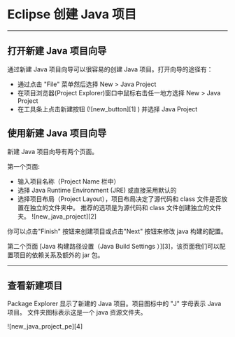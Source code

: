 # Eclipse 创建 Java 项目

* * *

## 打开新建 Java 项目向导

通过新建 Java 项目向导可以很容易的创建 Java 项目。打开向导的途径有：

* 通过点击 "File" 菜单然后选择 New > Java Project
* 在项目浏览器(Project Explorer)窗口中鼠标右击任一地方选择 New > Java Project
* 在工具条上点击新建按钮 (![new_button][1] ) 并选择 Java Project

## 使用新建 Java 项目向导

新建 Java 项目向导有两个页面。

第一个页面:

* 输入项目名称（Project Name 栏中）
* 选择 Java Runtime Environment (JRE) 或直接采用默认的
* 选择项目布局（Project Layout），项目布局决定了源代码和 class 文件是否放置在独立的文件夹中。 推荐的选项是为源代码和 class 文件创建独立的文件夹。
![new_java_project][2]

你可以点击"Finish" 按钮来创建项目或点击"Next" 按钮来修改 java 构建的配置。

第二个页面 [Java 构建路径设置（Java Build Settings ）][3]，该页面我们可以配置项目的依赖关系及额外的 jar 包。

* * *

## 查看新建项目

Package Explorer 显示了新建的 Java 项目。项目图标中的 "J" 字母表示 Java 项目。 文件夹图标表示这是一个 java 资源文件夹。

![new_java_project_pe][4]